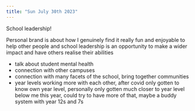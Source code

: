 ```yaml
---
title: "Sun July 30th 2023"
---
```


School leadership!

Personal brand is about how I genuinely find it really fun and enjoyable to help other people and school leadership is an opportunity to make a wider impact and have others realise their abilities
- talk about student mental health
- connection with other campuses
- connection with many facets of the school, bring together communities
- year levels working more with each other, after covid only gotten to know own year level, personally only gotten much closer to year level below me this year, could try to have more of that, maybe a buddy system with year 12s and 7s